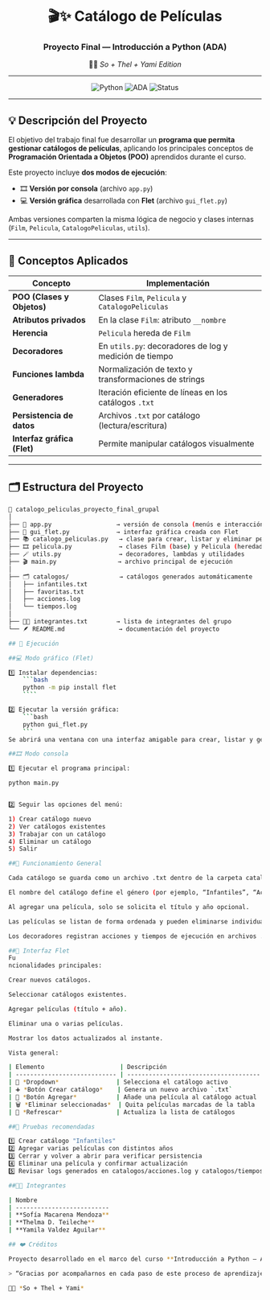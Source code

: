 <div align="center">

# 🎬✨ Catálogo de Películas
### Proyecto Final — Introducción a Python (ADA)
👩‍💻 *So + Thel + Yami Edition*

---

![Python](https://img.shields.io/badge/Made%20with-Python-blue?style=for-the-badge&logo=python)
![ADA](https://img.shields.io/badge/ADA-Women%20in%20Tech-pink?style=for-the-badge)
![Status](https://img.shields.io/badge/Estado-Finalizado-success?style=for-the-badge)

</div>

---

## 💡 Descripción del Proyecto

El objetivo del trabajo final fue desarrollar un **programa que permita gestionar catálogos de películas**, aplicando los principales conceptos de **Programación Orientada a Objetos (POO)** aprendidos durante el curso.

Este proyecto incluye **dos modos de ejecución**:
- 🎞️ **Versión por consola** (archivo `app.py`)
- 💻 **Versión gráfica** desarrollada con **Flet** (archivo `gui_flet.py`)

Ambas versiones comparten la misma lógica de negocio y clases internas (`Film`, `Pelicula`, `CatalogoPeliculas`, `utils`).

---

## 🧠 Conceptos Aplicados

| Concepto | Implementación |
|-----------|----------------|
| **POO (Clases y Objetos)** | Clases `Film`, `Pelicula` y `CatalogoPeliculas` |
| **Atributos privados** | En la clase `Film`: atributo `__nombre` |
| **Herencia** | `Pelicula` hereda de `Film` |
| **Decoradores** | En `utils.py`: decoradores de log y medición de tiempo |
| **Funciones lambda** | Normalización de texto y transformaciones de strings |
| **Generadores** | Iteración eficiente de líneas en los catálogos `.txt` |
| **Persistencia de datos** | Archivos `.txt` por catálogo (lectura/escritura) |
| **Interfaz gráfica (Flet)** | Permite manipular catálogos visualmente |

---

## 🗂️ Estructura del Proyecto

```bash
📂 catalogo_peliculas_proyecto_final_grupal
│
├── 🧭 app.py                  → versión de consola (menús e interacción)
├── 💅 gui_flet.py             → interfaz gráfica creada con Flet
├── 📚 catalogo_peliculas.py   → clase para crear, listar y eliminar películas
├── 🎞️ pelicula.py             → clases Film (base) y Pelicula (heredada)
├── 🪄 utils.py                → decoradores, lambdas y utilidades
├── 🎬 main.py                 → archivo principal de ejecución
│
├── 🗂️ catalogos/              → catálogos generados automáticamente
│   ├── infantiles.txt
│   ├── favoritas.txt
│   ├── acciones.log
│   └── tiempos.log
│
├── 👩‍💻 integrantes.txt        → lista de integrantes del grupo
└── 🪶 README.md               → documentación del proyecto

## 🚀 Ejecución

##💻 Modo gráfico (Flet)

1️⃣ Instalar dependencias:
    ```bash
    python -m pip install flet
    ````

2️⃣ Ejecutar la versión gráfica:
    ```bash
    python gui_flet.py
    ```
Se abrirá una ventana con una interfaz amigable para crear, listar y gestionar catálogos de películas.

##🎞️ Modo consola

1️⃣ Ejecutar el programa principal:

python main.py


2️⃣ Seguir las opciones del menú:

1) Crear catálogo nuevo
2) Ver catálogos existentes
3) Trabajar con un catálogo
4) Eliminar un catálogo
5) Salir

##🧩 Funcionamiento General

Cada catálogo se guarda como un archivo .txt dentro de la carpeta catalogos/.

El nombre del catálogo define el género (por ejemplo, “Infantiles”, “Acción”, “Románticas”).

Al agregar una película, solo se solicita el título y año opcional.

Las películas se listan de forma ordenada y pueden eliminarse individualmente.

Los decoradores registran acciones y tiempos de ejecución en archivos .log.

##🎨 Interfaz Flet
Fu
ncionalidades principales:

Crear nuevos catálogos.

Seleccionar catálogos existentes.

Agregar películas (título + año).

Eliminar una o varias películas.

Mostrar los datos actualizados al instante.

Vista general:

| Elemento                     | Descripción                           |
| ---------------------------- | ------------------------------------- |
| 🔽 *Dropdown*                | Selecciona el catálogo activo         |
| ➕ *Botón Crear catálogo*    | Genera un nuevo archivo `.txt`        |
| 🎥 *Botón Agregar*           | Añade una película al catálogo actual |
| 🗑️ *Eliminar seleccionadas*  | Quita películas marcadas de la tabla  |
| 🔄 *Refrescar*               | Actualiza la lista de catálogos       |

##🧪 Pruebas recomendadas

1️⃣ Crear catálogo "Infantiles"
2️⃣ Agregar varias películas con distintos años
3️⃣ Cerrar y volver a abrir para verificar persistencia
4️⃣ Eliminar una película y confirmar actualización
5️⃣ Revisar logs generados en catalogos/acciones.log y catalogos/tiempos.log

##👩‍💻 Integrantes

| Nombre
| --------------------------
| **Sofía Macarena Mendoza**
| **Thelma D. Teileche**
| **Yamila Valdez Aguilar**

## ❤️ Créditos

Proyecto desarrollado en el marco del curso **Introducción a Python — ADA ITW (2025)**, con la guía del **Prof. Enrique Delgado**.

> “Gracias por acompañarnos en cada paso de este proceso de aprendizaje.”

👩‍💻 *So + Thel + Yami*

